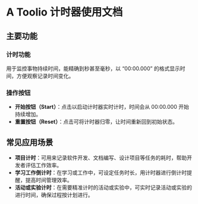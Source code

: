 # A Toolio 计时器使用文档
## 主要功能

### 计时功能
用于监控事物持续时间，能精确到秒甚至毫秒，以 “00:00.000” 的格式显示时间，方便观察记录时间变化。

### 操作按钮
- **开始按钮（Start）**：点击以启动计时器实时计时，时间会从 00:00.000 开始持续增加。
- **重置按钮（Reset）**：点击可将计时器归零，让时间重新回到初始状态。

## 常见应用场景
- **项目计时**：可用来记录软件开发、文档编写、设计项目等任务的耗时，帮助开发者评估工作效率。
- **学习工作倒计时**：在学习或工作中，可设定任务时长，用计时器进行倒计时提醒，提高时间管理效率。
- **活动或实验计时**：在需要精准计时的活动或实验中，可实时记录活动或实验的进行时间，确保过程按计划进行。